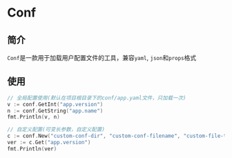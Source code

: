 # Conf

## 简介

`Conf`是一款用于加载用户配置文件的工具，兼容`yaml`, `json`和`props`格式

## 使用

```go
// 全局配置使用(默认在项目根目录下的conf/app.yaml文件，只加载一次)
v := conf.GetInt("app.version")
n := conf.GetString("app.name")
fmt.Println(v, n)

// 自定义配置(可变长参数，自定义配置)
c := conf.New("custom-conf-dir", "custom-conf-filename", "custom-file-type", "<StoreVariable>")
ver := c.Get("app.version")
fmt.Println(ver)
```
